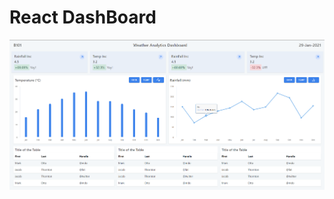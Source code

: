 # React DashBoard

![signup and login page](https://raw.githubusercontent.com/dasri7842/react-dashboard/main/src/Assets/Screenshot%20(201).png)
